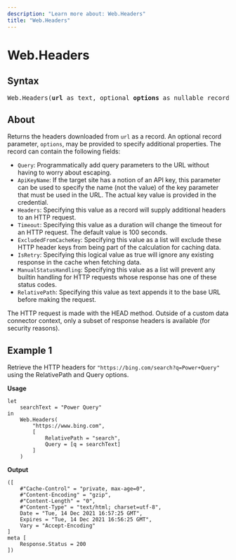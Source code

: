 ```yaml
---
description: "Learn more about: Web.Headers"
title: "Web.Headers"
---
```

# Web.Headers

## Syntax

<pre>
Web.Headers(<b>url</b> as text, optional <b>options</b> as nullable record) as record
</pre>

## About

Returns the headers downloaded from `url` as a record. An optional record parameter, `options`, may be provided to specify additional properties. The record can contain the following fields:

* `Query`: Programmatically add query parameters to the URL without having to worry about escaping.
* `ApiKeyName`: If the target site has a notion of an API key, this parameter can be used to specify the name (not the value) of the key parameter that must be used in the URL. The actual key value is provided in the credential.
* `Headers`: Specifying this value as a record will supply additional headers to an HTTP request.
* `Timeout`: Specifying this value as a duration will change the timeout for an HTTP request. The default value is 100 seconds.
* `ExcludedFromCacheKey`: Specifying this value as a list will exclude these HTTP header keys from being part of the calculation for caching data.
* `IsRetry`: Specifying this logical value as true will ignore any existing response in the cache when fetching data.
* `ManualStatusHandling`: Specifying this value as a list will prevent any builtin handling for HTTP requests whose response has one of these status codes.
* `RelativePath`: Specifying this value as text appends it to the base URL before making the request.

The HTTP request is made with the HEAD method. Outside of a custom data connector context, only a subset of response headers is available (for security reasons).

## Example 1

Retrieve the HTTP headers for `"https://bing.com/search?q=Power+Query"` using the RelativePath and Query options.

**Usage**

```powerquery-m
let
    searchText = "Power Query"
in
    Web.Headers(
        "https://www.bing.com",
        [
            RelativePath = "search",
            Query = [q = searchText]
        ]
    )
```

**Output**

```powerquery-m
([
    #"Cache-Control" = "private, max-age=0",
    #"Content-Encoding" = "gzip",
    #"Content-Length" = "0",
    #"Content-Type" = "text/html; charset=utf-8",
    Date = "Tue, 14 Dec 2021 16:57:25 GMT",
    Expires = "Tue, 14 Dec 2021 16:56:25 GMT",
    Vary = "Accept-Encoding"
]
meta [
    Response.Status = 200
])
```
